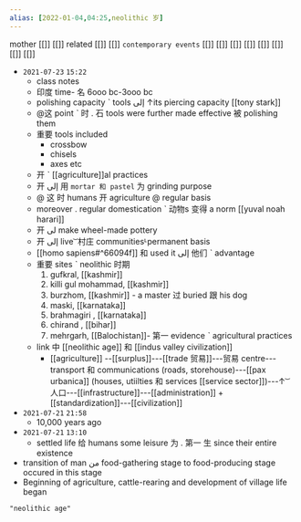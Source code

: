 ```yaml
---
alias: [2022-01-04,04:25,neolithic 岁]
---
```

 mother [[]] [[]]
 related [[]] [[]]
 `contemporary events` [[]] [[]] [[]] [[]] [[]] [[]] [[]] [[]]

- `2021-07-23`  `15:22`
	- class notes
	- 印度  time- 名 6ooo bc-3ooo bc
	- polishing capacity ˋ tools إلى ↑its piercing capacity [[tony stark]]
	- @这 point ˋ 时 . 石 tools were further made effective 被 polishing them
	- 重要 tools included
		- crossbow
		- chisels
		- axes etc
	- 开 ˋ [[agriculture]]al practices
	- 开 إلى 用 `mortar 和 pastel` 为 grinding purpose
	- @ 这 时 humans 开 agriculture @ regular basis
	- moreover . regular domestication ˋ 动物s 变得 a norm [[yuval noah harari]]
	- 开 لى make wheel-made pottery
	- 开 إلى live ͝  村庄 communitiesᒻpermanent basis
	- [[homo sapiens#^66094f]] 和 used it إلى 他们 ˋ advantage
	- 重要 sites ˋ neolithic 时期
		1. gufkral, [[kashmir]]
		2. killi gul mohammad, [[kashmir]]
		3. burzhom, [[kashmir]] - a master 过 buried 跟 his dog
		7. maski, [[karnataka]]
		4. brahmagiri , [[karnataka]]
		5. chirand , [[bihar]]
		6. mehrgarh, [[Balochistan]]- 第一 evidence ˋ agricultural practices
	- link 中 [[neolithic age]] 和 [[indus valley civilization]]
		- [[agriculture]] --[[surplus]]---[[trade 贸易]]---贸易 centre---transport 和 communications (roads, storehouse)---[[pax urbanica]] (houses, utiilties 和 services [[service sector]])---↑ ͝   人口---[[infrastructure]]---[[administration]] + [[standardization]]---[[civilization]]
- `2021-07-21`  `21:58`
	- 10,000 years ago
- `2021-07-21`  `13:10`
	- settled life 给 humans some leisure 为 . 第一 生 since their entire existence
- transition of man من food-gathering stage to food-producing stage occured in this stage
- Beginning of agriculture, cattle-rearing and development of village life began
```query 2022-01-04 04:25
"neolithic age"
```
